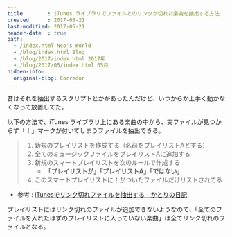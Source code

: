 ```yaml
---
title        : iTunes ライブラリでファイルとのリンクが切れた楽曲を抽出する方法
created      : 2017-05-21
last-modified: 2017-05-21
header-date  : true
path:
  - /index.html Neo's World
  - /blog/index.html Blog
  - /blog/2017/index.html 2017年
  - /blog/2017/05/index.html 05月
hidden-info:
  original-blog: Corredor
---
```


昔はそれを抽出するスクリプトとかがあったんだけど、いつからか上手く動かなくなって放置してた。

以下の方法で、iTunes ライブラリ上にある楽曲の中から、実ファイルが見つからず「！」マークが付いてしまうファイルを抽出できる。

> 1. 新規のプレイリストを作成する（名前をプレイリストAとする）
> 2. 全てのミュージックファイルをプレイリストAに追加する
> 3. 新規のスマートプレイリストを次のルールで作成する
>    - **「プレイリストが」「プレイリストA」「ではない」**
> 4. このスマートプレイリストに！がついたファイルだけリストされてる

- 参考 : [iTunesでリンク切れファイルを抽出する - かとりの日記](http://d.hatena.ne.jp/Cuatorin/20120602/1338647983)

プレイリストにはリンク切れのファイルが追加できないようなので、「全てのファイルを入れたはずのプレイリストに入っていない楽曲」は全てリンク切れのファイルとなる。
